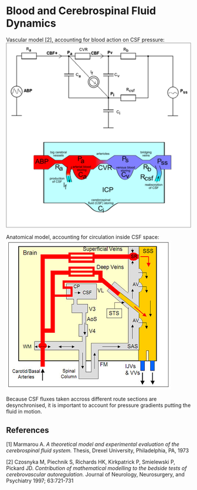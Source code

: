 # Blood and Cerebrospinal Fluid Dynamics

Vascular model [2], accounting for blood action on CSF pressure:
![csf vascular model](img/vascularModel.svg)


Anatomical model, accounting for circulation inside CSF space:
![csf anatomical model](img/anatomicalModel.jpg)

Because CSF fluxes taken accross different route sections are 
desynchronised, it is important to account for pressure gradients 
putting the fluid in motion. 


## References 

[1] Marmarou A. 
_A theoretical model and experimental evaluation of  the 
cerebrospinal  fluid  system._
Thesis, Drexel University, Philadelphia, PA, 1973

[2] Czosnyka M, Piechnik S, Richards HK, Kirkpatrick P, 
Smielewski P, Pickard JD. 
_Contribution of mathematical modelling to the bedside tests of
 cerebrovascular autoregulation._ 
Journal of Neurology, Neurosurgery, and Psychiatry 1997; 63:721-731 
